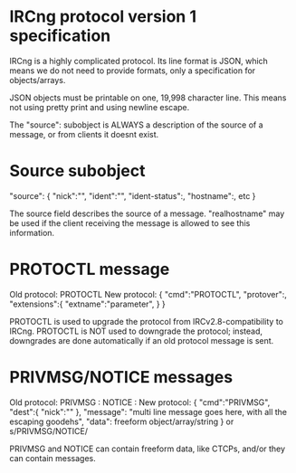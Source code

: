 IRCng protocol version 1 specification
====

IRCng is a highly complicated protocol.
Its line format is JSON, which means we do not need to provide formats,
only a specification for objects/arrays.

JSON objects must be printable on one, 19,998 character line.
This means not using pretty print and using newline escape.

The "source": subobject is ALWAYS a description of the source of a message, or from clients it doesnt exist.

Source subobject
====

"source": {
	"nick":"<nickname>",
	"ident":"<identname>",
	"ident-status":<number describing how identd responded>,
	"hostname":<visible hostname of the user>,
	etc
}

The source field describes the source of a message.
"realhostname" may be used if the client receiving the message is
allowed to see this information.

PROTOCTL message
====
Old protocol: PROTOCTL <version> <extensions> <message>
New protocol: 
{
	"cmd":"PROTOCTL",
	"protover":<protocol version as number>,
	"extensions":{
		"extname":"parameter", <etc>
	}
}

PROTOCTL is used to upgrade the protocol from IRCv2.8-compatibility to IRCng.
PROTOCTL is NOT used to downgrade the protocol; instead, downgrades are done automatically if an old protocol message is sent.

PRIVMSG/NOTICE messages
====
Old protocol: PRIVMSG <target name> :<message>
              NOTICE <target name> :<message>
New protocol:
{
	"cmd":"PRIVMSG",
	"dest":{
		"nick":"<target name>"
	},
	"message": "multi line message goes here, with all the escaping goodehs",
	"data": freeform object/array/string
}
or s/PRIVMSG/NOTICE/

PRIVMSG and NOTICE can contain freeform data, like CTCPs, and/or they can contain messages.
